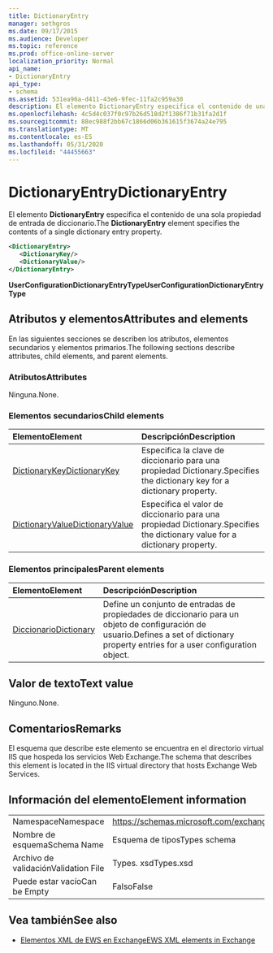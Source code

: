 ```yaml
---
title: DictionaryEntry
manager: sethgros
ms.date: 09/17/2015
ms.audience: Developer
ms.topic: reference
ms.prod: office-online-server
localization_priority: Normal
api_name:
- DictionaryEntry
api_type:
- schema
ms.assetid: 531ea96a-d411-43e6-9fec-11fa2c959a30
description: El elemento DictionaryEntry especifica el contenido de una sola propiedad de entrada de diccionario.
ms.openlocfilehash: 4c5d4c037f0c97b26d518d2f1386f71b31fa2d1f
ms.sourcegitcommit: 88ec988f2bb67c1866d06b361615f3674a24e795
ms.translationtype: MT
ms.contentlocale: es-ES
ms.lasthandoff: 05/31/2020
ms.locfileid: "44455663"
---
```

# <a name="dictionaryentry"></a><span data-ttu-id="f678b-103">DictionaryEntry</span><span class="sxs-lookup"><span data-stu-id="f678b-103">DictionaryEntry</span></span>

<span data-ttu-id="f678b-104">El elemento **DictionaryEntry** especifica el contenido de una sola propiedad de entrada de diccionario.</span><span class="sxs-lookup"><span data-stu-id="f678b-104">The **DictionaryEntry** element specifies the contents of a single dictionary entry property.</span></span> 
  
```xml
<DictionaryEntry>
   <DictionaryKey/>
   <DictionaryValue/>
</DictionaryEntry>
```

 <span data-ttu-id="f678b-105">**UserConfigurationDictionaryEntryType**</span><span class="sxs-lookup"><span data-stu-id="f678b-105">**UserConfigurationDictionaryEntryType**</span></span>
## <a name="attributes-and-elements"></a><span data-ttu-id="f678b-106">Atributos y elementos</span><span class="sxs-lookup"><span data-stu-id="f678b-106">Attributes and elements</span></span>

<span data-ttu-id="f678b-107">En las siguientes secciones se describen los atributos, elementos secundarios y elementos primarios.</span><span class="sxs-lookup"><span data-stu-id="f678b-107">The following sections describe attributes, child elements, and parent elements.</span></span>
  
### <a name="attributes"></a><span data-ttu-id="f678b-108">Atributos</span><span class="sxs-lookup"><span data-stu-id="f678b-108">Attributes</span></span>

<span data-ttu-id="f678b-109">Ninguna.</span><span class="sxs-lookup"><span data-stu-id="f678b-109">None.</span></span>
  
### <a name="child-elements"></a><span data-ttu-id="f678b-110">Elementos secundarios</span><span class="sxs-lookup"><span data-stu-id="f678b-110">Child elements</span></span>

|<span data-ttu-id="f678b-111">**Elemento**</span><span class="sxs-lookup"><span data-stu-id="f678b-111">**Element**</span></span>|<span data-ttu-id="f678b-112">**Descripción**</span><span class="sxs-lookup"><span data-stu-id="f678b-112">**Description**</span></span>|
|:-----|:-----|
|[<span data-ttu-id="f678b-113">DictionaryKey</span><span class="sxs-lookup"><span data-stu-id="f678b-113">DictionaryKey</span></span>](dictionarykey.md) <br/> |<span data-ttu-id="f678b-114">Especifica la clave de diccionario para una propiedad Dictionary.</span><span class="sxs-lookup"><span data-stu-id="f678b-114">Specifies the dictionary key for a dictionary property.</span></span>  <br/> |
|[<span data-ttu-id="f678b-115">DictionaryValue</span><span class="sxs-lookup"><span data-stu-id="f678b-115">DictionaryValue</span></span>](dictionaryvalue.md) <br/> |<span data-ttu-id="f678b-116">Especifica el valor de diccionario para una propiedad Dictionary.</span><span class="sxs-lookup"><span data-stu-id="f678b-116">Specifies the dictionary value for a dictionary property.</span></span>  <br/> |
   
### <a name="parent-elements"></a><span data-ttu-id="f678b-117">Elementos principales</span><span class="sxs-lookup"><span data-stu-id="f678b-117">Parent elements</span></span>

|<span data-ttu-id="f678b-118">**Elemento**</span><span class="sxs-lookup"><span data-stu-id="f678b-118">**Element**</span></span>|<span data-ttu-id="f678b-119">**Descripción**</span><span class="sxs-lookup"><span data-stu-id="f678b-119">**Description**</span></span>|
|:-----|:-----|
|[<span data-ttu-id="f678b-120">Diccionario</span><span class="sxs-lookup"><span data-stu-id="f678b-120">Dictionary</span></span>](dictionary.md) <br/> |<span data-ttu-id="f678b-121">Define un conjunto de entradas de propiedades de diccionario para un objeto de configuración de usuario.</span><span class="sxs-lookup"><span data-stu-id="f678b-121">Defines a set of dictionary property entries for a user configuration object.</span></span>  <br/> |
   
## <a name="text-value"></a><span data-ttu-id="f678b-122">Valor de texto</span><span class="sxs-lookup"><span data-stu-id="f678b-122">Text value</span></span>

<span data-ttu-id="f678b-123">Ninguno.</span><span class="sxs-lookup"><span data-stu-id="f678b-123">None.</span></span>
  
## <a name="remarks"></a><span data-ttu-id="f678b-124">Comentarios</span><span class="sxs-lookup"><span data-stu-id="f678b-124">Remarks</span></span>

<span data-ttu-id="f678b-125">El esquema que describe este elemento se encuentra en el directorio virtual IIS que hospeda los servicios Web Exchange.</span><span class="sxs-lookup"><span data-stu-id="f678b-125">The schema that describes this element is located in the IIS virtual directory that hosts Exchange Web Services.</span></span>
  
## <a name="element-information"></a><span data-ttu-id="f678b-126">Información del elemento</span><span class="sxs-lookup"><span data-stu-id="f678b-126">Element information</span></span>

|||
|:-----|:-----|
|<span data-ttu-id="f678b-127">Namespace</span><span class="sxs-lookup"><span data-stu-id="f678b-127">Namespace</span></span>  <br/> |https://schemas.microsoft.com/exchange/services/2006/types  <br/> |
|<span data-ttu-id="f678b-128">Nombre de esquema</span><span class="sxs-lookup"><span data-stu-id="f678b-128">Schema Name</span></span>  <br/> |<span data-ttu-id="f678b-129">Esquema de tipos</span><span class="sxs-lookup"><span data-stu-id="f678b-129">Types schema</span></span>  <br/> |
|<span data-ttu-id="f678b-130">Archivo de validación</span><span class="sxs-lookup"><span data-stu-id="f678b-130">Validation File</span></span>  <br/> |<span data-ttu-id="f678b-131">Types. xsd</span><span class="sxs-lookup"><span data-stu-id="f678b-131">Types.xsd</span></span>  <br/> |
|<span data-ttu-id="f678b-132">Puede estar vacío</span><span class="sxs-lookup"><span data-stu-id="f678b-132">Can be Empty</span></span>  <br/> |<span data-ttu-id="f678b-133">Falso</span><span class="sxs-lookup"><span data-stu-id="f678b-133">False</span></span>  <br/> |
   
## <a name="see-also"></a><span data-ttu-id="f678b-134">Vea también</span><span class="sxs-lookup"><span data-stu-id="f678b-134">See also</span></span>

- [<span data-ttu-id="f678b-135">Elementos XML de EWS en Exchange</span><span class="sxs-lookup"><span data-stu-id="f678b-135">EWS XML elements in Exchange</span></span>](ews-xml-elements-in-exchange.md)

